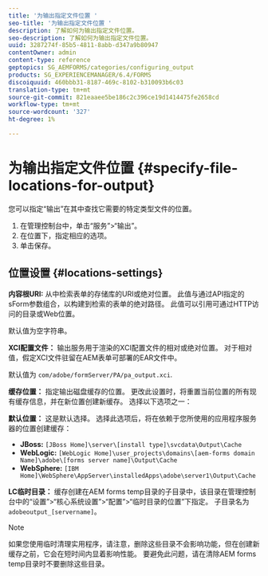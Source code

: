 ```yaml
---
title: '为输出指定文件位置 '
seo-title: '为输出指定文件位置 '
description: 了解如何为输出指定文件位置。
seo-description: 了解如何为输出指定文件位置。
uuid: 3287274f-85b5-4811-8abb-d347a9b80947
contentOwner: admin
content-type: reference
geptopics: SG_AEMFORMS/categories/configuring_output
products: SG_EXPERIENCEMANAGER/6.4/FORMS
discoiquuid: 460bbb31-8187-469c-8102-b310093b6c03
translation-type: tm+mt
source-git-commit: 821eaaee5be186c2c396ce19d1414475fe2658cd
workflow-type: tm+mt
source-wordcount: '327'
ht-degree: 1%

---
```



# 为输出指定文件位置 {#specify-file-locations-for-output}

您可以指定“输出”在其中查找它需要的特定类型文件的位置。

1. 在管理控制台中，单击“服务”>“输出”。
1. 在位置下，指定相应的选项。
1. 单击保存。

## 位置设置 {#locations-settings}

**内容根URI:** 从中检索表单的存储库的URI或绝对位置。 此值与通过API指定的sForm参数组合，以构建到检索的表单的绝对路径。 此值可以引用可通过HTTP访问的目录或Web位置。

默认值为空字符串。

**XCI配置文件：** 输出服务用于渲染的XCI配置文件的相对或绝对位置。 对于相对值，假定XCI文件驻留在AEM表单可部署的EAR文件中。

默认值为 `com/adobe/formServer/PA/pa_output.xci`.

**缓存位置：** 指定输出磁盘缓存的位置。 更改此设置时，将重置当前位置的所有现有缓存信息，并在新位置创建新缓存。 选择以下选项之一：

**默认位置：** 这是默认选择。 选择此选项后，将在依赖于您所使用的应用程序服务器的位置创建缓存：

* **JBoss:** `[JBoss Home]\server\[install type]\svcdata\Output\Cache`
* **WebLogic:** `[WebLogic Home]\user_projects\domains\[aem-forms domain Name]\adobe\[forms server name]\Output\Cache`
* **WebSphere:** `[IBM Home]\WebSphere\AppServer\installedApps\adobe\server1\Output\Cache`

**LC临时目录：** 缓存创建在AEM forms temp目录的子目录中，该目录在管理控制台中的“设置”>“核心系统设置”>“配置”>“临时目录的位置”下指定。 子目录名为 `adobeoutput_[servername]`。

>[!NOTE]
>
>如果您使用临时清理实用程序，请注意，删除这些目录不会影响功能，但在创建新缓存之前，它会在短时间内显着影响性能。 要避免此问题，请在清除AEM forms temp目录时不要删除这些目录。

